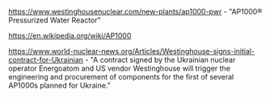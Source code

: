 https://www.westinghousenuclear.com/new-plants/ap1000-pwr - 
"AP1000® Pressurized Water Reactor"

https://en.wikipedia.org/wiki/AP1000

https://www.world-nuclear-news.org/Articles/Westinghouse-signs-initial-contract-for-Ukrainian -
"A contract signed by the Ukrainian nuclear operator Energoatom and US vendor Westinghouse will trigger the engineering and procurement of components for the first of several AP1000s planned for Ukraine."
